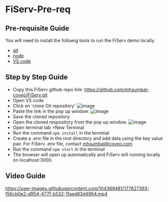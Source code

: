 # FiServ-Pre-req

## Pre-requisite Guide

You will need to install the followig tools to run the FiServ demo locally.

- [git](https://git-scm.com/downloads)
- [node](https://nodejs.org/en/download/)
- [VS code](https://code.visualstudio.com/)

## Step by Step Guide


- Copy this FiServ github repo link: https://github.com/mhsumbal-coveo/FiServ.git
- Open VS code
- Click on 'clone Git repository'
![image](https://user-images.githubusercontent.com/104369481/177623981-7d136a87-467a-476e-be97-da2dde5045d2.png)
- Paste the link in the pop up window:
![image](https://user-images.githubusercontent.com/104369481/177624229-2cd8a486-7a66-4c54-9708-3529c90d0e29.png)
- Save the cloned repository 
- Open the cloned respository from the pop up window.
![image](https://user-images.githubusercontent.com/104369481/177624606-47a288c9-b0c9-4bc4-a21f-a03845ae2852.png)
- Open terminal tab >New Terminal
- Run the command ```npm install``` in the terminal
- Create a .env file in the root directory and add data using the key value pair. For FiServ .env file, contact mhsumbal@coveo.com
- Run the command ```npm start``` in the terminal
- The browser will open up automatically and FiServ will running locally on localhost:3000.

## Video Guide
https://user-images.githubusercontent.com/104369481/177627393-f56cb0e2-d954-477f-b532-1faed83d4964.mp4

